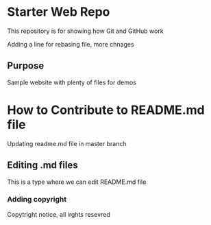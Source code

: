 # Starter Web Repo

This repository is for showing how Git and GitHub work

Adding a line for rebasing file,
more chnages 

## Purpose

Sample website with plenty of files for demos

# How to Contribute to README.md file
Updating readme.md file in master branch

## Editing .md files
This is a type where we can edit README.md file

### Adding copyright
Copytright notice, all irghts resevred